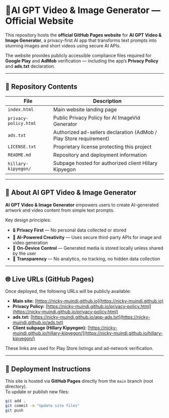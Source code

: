 # 🌌AI GPT Video & Image Generator — Official Website

This repository hosts the **official GitHub Pages website** for **AI GPT Video & Image Generator**, a privacy-first AI app that transforms text prompts into stunning images and short videos using secure AI APIs.

The website provides publicly accessible compliance files required for **Google Play** and **AdMob** verification — including the app’s **Privacy Policy** and **ads.txt** declaration.

---

## 📂 Repository Contents

| File | Description |
|------|--------------|
| `index.html` | Main website landing page |
| `privacy-policy.html` | Public Privacy Policy for AI ImageVid Generator |
| `ads.txt` | Authorized ad-sellers declaration (AdMob / Play Store requirement) |
| `LICENSE.txt` | Proprietary license protecting this project |
| `README.md` | Repository and deployment information |
| `hillary-kipyegon/` | Subpage hosted for authorized client Hillary Kipyegon |

---

## 🧠 About AI GPT Video & Image Generator

**AI GPT Video & Image Generator** empowers users to create AI-generated artwork and video content from simple text prompts.  

Key design principles:
- 🔒 **Privacy First** — No personal data collected or stored  
- 🤖 **AI-Powered Creativity** — Uses secure third-party APIs for image and video generation  
- 📱 **On-Device Control** — Generated media is stored locally unless shared by the user  
- 🧩 **Transparency** — No analytics, no tracking, no hidden data collection

---

## 🌐 Live URLs (GitHub Pages)

Once deployed, the following URLs will be publicly available:

- **Main site:** [https://nicky-muindi.github.io](https://nicky-muindi.github.io)  
- **Privacy Policy:** [https://nicky-muindi.github.io/privacy-policy.html](https://nicky-muindi.github.io/privacy-policy.html)  
- **ads.txt:** [https://nicky-muindi.github.io/app-ads.txt](https://nicky-muindi.github.io/ads.txt)  
- **Client subpage (Hillary Kipyegon):** [https://nicky-muindi.github.io/hillary-kipyegon/](https://nicky-muindi.github.io/hillary-kipyegon/)

These links are used for Play Store listings and ad-network verification.

---

## 🚀 Deployment Instructions

This site is hosted via **GitHub Pages** directly from the `main` branch (root directory).  
To update or publish new files:

```bash
git add .
git commit -m "Update site files"
git push
